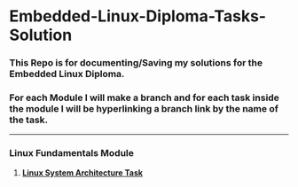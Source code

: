 # Embedded-Linux-Diploma-Tasks-Solution

### This Repo is for documenting/Saving my solutions for the Embedded Linux Diploma.

### For each Module I will make a branch and for each task inside the module I will be hyperlinking a branch link by the name of the task. 

---

### Linux Fundamentals Module
1. **[Linux System Architecture Task](https://github.com/MonerMo/Embedded-Linux-Diploma-Tasks-Solution/tree/Linux-System-Architecture-Task)** 
